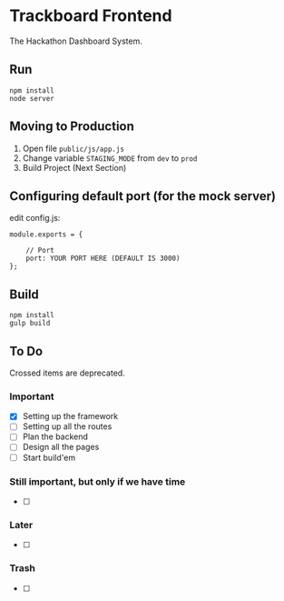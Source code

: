 # Trackboard Frontend
The Hackathon Dashboard System.

## Run
    npm install
    node server

## Moving to Production
1) Open file `public/js/app.js`
2) Change variable `STAGING_MODE` from `dev` to `prod`
3) Build Project (Next Section)

## Configuring default port (for the mock server)
edit config.js:

    module.exports = {

        // Port
        port: YOUR PORT HERE (DEFAULT IS 3000)
    };

## Build
    npm install
    gulp build

## To Do
Crossed items are deprecated.

### Important
- [x] Setting up the framework
- [ ] Setting up all the routes
- [ ] Plan the backend
- [ ] Design all the pages
- [ ] Start build'em

### Still important, but only if we have time
- [ ]

### Later
- [ ]

### Trash
- [ ]
